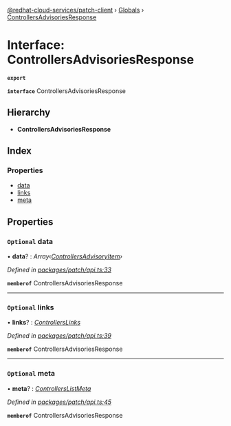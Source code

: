 [@redhat-cloud-services/patch-client](../README.md) › [Globals](../globals.md) › [ControllersAdvisoriesResponse](controllersadvisoriesresponse.md)

# Interface: ControllersAdvisoriesResponse

**`export`** 

**`interface`** ControllersAdvisoriesResponse

## Hierarchy

* **ControllersAdvisoriesResponse**

## Index

### Properties

* [data](controllersadvisoriesresponse.md#optional-data)
* [links](controllersadvisoriesresponse.md#optional-links)
* [meta](controllersadvisoriesresponse.md#optional-meta)

## Properties

### `Optional` data

• **data**? : *Array‹[ControllersAdvisoryItem](controllersadvisoryitem.md)›*

*Defined in [packages/patch/api.ts:33](https://github.com/RedHatInsights/javascript-clients/blob/24a5712/packages/patch/api.ts#L33)*

**`memberof`** ControllersAdvisoriesResponse

___

### `Optional` links

• **links**? : *[ControllersLinks](controllerslinks.md)*

*Defined in [packages/patch/api.ts:39](https://github.com/RedHatInsights/javascript-clients/blob/24a5712/packages/patch/api.ts#L39)*

**`memberof`** ControllersAdvisoriesResponse

___

### `Optional` meta

• **meta**? : *[ControllersListMeta](controllerslistmeta.md)*

*Defined in [packages/patch/api.ts:45](https://github.com/RedHatInsights/javascript-clients/blob/24a5712/packages/patch/api.ts#L45)*

**`memberof`** ControllersAdvisoriesResponse
